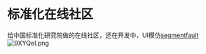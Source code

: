 标准化在线社区
============

给中国标准化研究院做的在线社区，还在开发中，UI模仿[segmentfault](https://segmentfault.com)
![9XYQeI.png](https://s1.ax1x.com/2018/03/28/9XYQeI.png)
